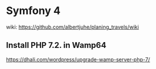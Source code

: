 # Symfony 4
wiki: https://github.com/albertjuhe/planing_travels/wiki

## Install PHP 7.2. in Wamp64
https://dhali.com/wordpress/upgrade-wamp-server-php-7/


